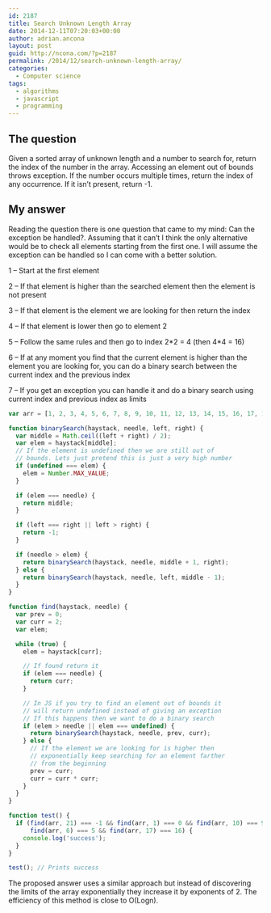 ```yaml
---
id: 2187
title: Search Unknown Length Array
date: 2014-12-11T07:20:03+00:00
author: adrian.ancona
layout: post
guid: http://ncona.com/?p=2187
permalink: /2014/12/search-unknown-length-array/
categories:
  - Computer science
tags:
  - algorithms
  - javascript
  - programming
---
```

## The question

Given a sorted array of unknown length and a number to search for, return the index of the number in the array. Accessing an element out of bounds throws exception. If the number occurs multiple times, return the index of any occurrence. If it isn’t present, return -1.

## My answer

Reading the question there is one question that came to my mind: Can the exception be handled?. Assuming that it can&#8217;t I think the only alternative would be to check all elements starting from the first one. I will assume the exception can be handled so I can come with a better solution.

<!--more-->

1 &#8211; Start at the first element
  
2 &#8211; If that element is higher than the searched element then the element is not present
  
3 &#8211; If that element is the element we are looking for then return the index
  
4 &#8211; If that element is lower then go to element 2
  
5 &#8211; Follow the same rules and then go to index 2\*2 = 4 (then 4\*4 = 16)
  
6 &#8211; If at any moment you find that the current element is higher than the element you are looking for, you can do a binary search between the current index and the previous index
  
7 &#8211; If you get an exception you can handle it and do a binary search using current index and previous index as limits

```js
var arr = [1, 2, 3, 4, 5, 6, 7, 8, 9, 10, 11, 12, 13, 14, 15, 16, 17, 18, 19, 20];

function binarySearch(haystack, needle, left, right) {
  var middle = Math.ceil((left + right) / 2);
  var elem = haystack[middle];
  // If the element is undefined then we are still out of
  // bounds. Lets just pretend this is just a very high number
  if (undefined === elem) {
    elem = Number.MAX_VALUE;
  }

  if (elem === needle) {
    return middle;
  }

  if (left === right || left > right) {
    return -1;
  }

  if (needle > elem) {
    return binarySearch(haystack, needle, middle + 1, right);
  } else {
    return binarySearch(haystack, needle, left, middle - 1);
  }
}

function find(haystack, needle) {
  var prev = 0;
  var curr = 2;
  var elem;

  while (true) {
    elem = haystack[curr];

    // If found return it
    if (elem === needle) {
      return curr;
    }

    // In JS if you try to find an element out of bounds it
    // will return undefined instead of giving an exception
    // If this happens then we want to do a binary search
    if (elem > needle || elem === undefined) {
      return binarySearch(haystack, needle, prev, curr);
    } else {
      // If the element we are looking for is higher then
      // exponentially keep searching for an element farther
      // from the beginning
      prev = curr;
      curr = curr * curr;
    }
  }
}

function test() {
  if (find(arr, 21) === -1 && find(arr, 1) === 0 && find(arr, 10) === 9 &&
      find(arr, 6) === 5 && find(arr, 17) === 16) {
    console.log('success');
  }
}

test(); // Prints success
```

The proposed answer uses a similar approach but instead of discovering the limits of the array exponentially they increase it by exponents of 2. The efficiency of this method is close to O(Logn).
